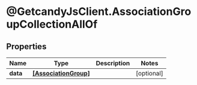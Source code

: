 # @GetcandyJsClient.AssociationGroupCollectionAllOf

## Properties

Name | Type | Description | Notes
------------ | ------------- | ------------- | -------------
**data** | [**[AssociationGroup]**](AssociationGroup.md) |  | [optional] 


